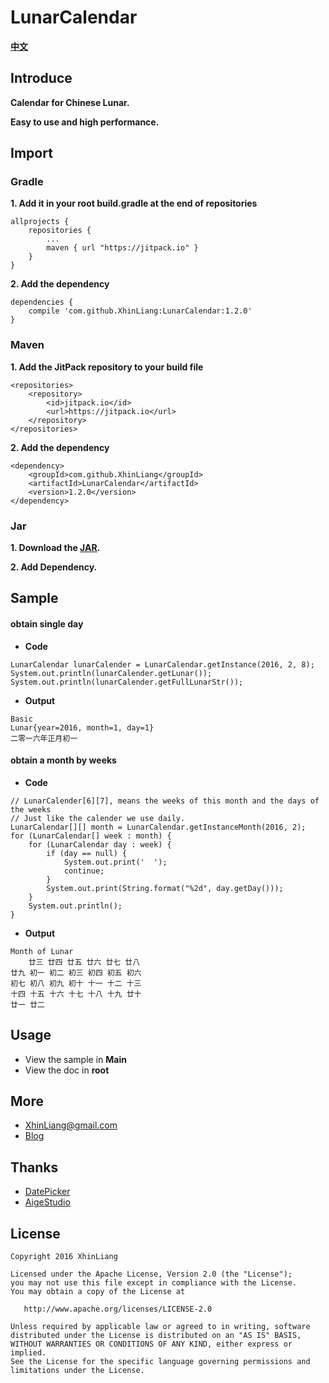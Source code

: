 # LunarCalendar
**[中文](https://github.com/XhinLiang/LunarCalendar/blob/master/README_Chinese.md)**

## Introduce
**Calendar for Chinese Lunar.**

**Easy to use and high performance.**

## Import

### Gradle
**1. Add it in your root build.gradle at the end of repositories**

```
allprojects {
	repositories {
		...
		maven { url "https://jitpack.io" }
	}
}
```
**2. Add the dependency**

```
dependencies {
	compile 'com.github.XhinLiang:LunarCalendar:1.2.0'
}
```
### Maven
**1. Add the JitPack repository to your build file**
```
<repositories>
	<repository>
		<id>jitpack.io</id>
		<url>https://jitpack.io</url>
	</repository>
</repositories>
```
**2. Add the dependency**

```
<dependency>
	<groupId>com.github.XhinLiang</groupId>
	<artifactId>LunarCalendar</artifactId>
	<version>1.2.0</version>
</dependency>
```

### Jar
**1. Download the [JAR](https://github.com/XhinLiang/LunarCalendar/releases/download/1.2.0/LunarCalendar-all-1.2.0.jar).**

**2. Add Dependency.**

## Sample

#### obtain single day
- **Code**
```
LunarCalendar lunarCalender = LunarCalendar.getInstance(2016, 2, 8);
System.out.println(lunarCalender.getLunar());
System.out.println(lunarCalender.getFullLunarStr());
```
- **Output**
```
Basic
Lunar{year=2016, month=1, day=1}
二零一六年正月初一
```

#### obtain a month by weeks
- **Code**
```
// LunarCalender[6][7], means the weeks of this month and the days of the weeks
// Just like the calender we use daily.
LunarCalendar[][] month = LunarCalendar.getInstanceMonth(2016, 2);
for (LunarCalendar[] week : month) {
    for (LunarCalendar day : week) {
        if (day == null) {
            System.out.print('  ');
            continue;
        }
        System.out.print(String.format("%2d", day.getDay()));
    }
    System.out.println();
}
```
- **Output**
```
Month of Lunar
    廿三 廿四 廿五 廿六 廿七 廿八
廿九 初一 初二 初三 初四 初五 初六
初七 初八 初九 初十 十一 十二 十三
十四 十五 十六 十七 十八 十九 廿十
廿一 廿二
```


## Usage
- View the sample in **Main**
- View the doc in **root**

## More
- XhinLiang@gmail.com
- [Blog](http://xhinliang.github.io)

## Thanks
- [DatePicker](https://github.com/AigeStudio/DatePicker)
- [AigeStudio](http://blog.csdn.net/aigestudio)

## License

    Copyright 2016 XhinLiang

    Licensed under the Apache License, Version 2.0 (the "License");
    you may not use this file except in compliance with the License.
    You may obtain a copy of the License at

       http://www.apache.org/licenses/LICENSE-2.0

    Unless required by applicable law or agreed to in writing, software
    distributed under the License is distributed on an "AS IS" BASIS,
    WITHOUT WARRANTIES OR CONDITIONS OF ANY KIND, either express or implied.
    See the License for the specific language governing permissions and
    limitations under the License.


